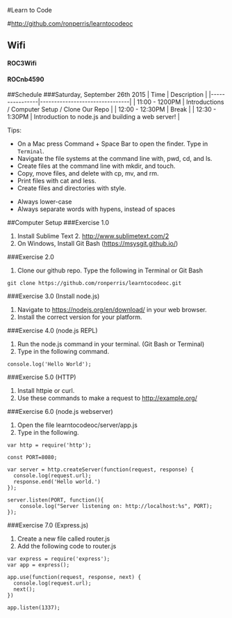 #Learn to Code

#http://github.com/ronperris/learntocodeoc

Wifi
----
#### ROC3Wifi
#### ROCnb4590

##Schedule
###Saturday, September 26th 2015
| Time | Description |
|----------------|--------------------------------|
| 11:00 - 1200PM | Introductions / Computer Setup / Clone Our Repo |
| 12:00 - 12:30PM | Break |
| 12:30 - 1:30PM | Introduction to node.js and building a web server! |

Tips:
* On a Mac press Command + Space Bar to open the finder. Type in `Terminal`.
* Navigate the file systems at the command line with, pwd, cd, and ls.
* Create files at the command line with mkdir, and touch.
* Copy, move files, and delete with cp, mv, and rm.
* Print files with cat and less.
* Create files and directories with style.
- Always lower-case
- Always separate words with hypens, instead of spaces

##Computer Setup
###Exercise 1.0
1. Install Sublime Text 2. http://www.sublimetext.com/2
2. On Windows, Install Git Bash (https://msysgit.github.io/)

###Exercise 2.0
1. Clone our github repo.
Type the following in Terminal or Git Bash
```
git clone https://github.com/ronperris/learntocodeoc.git
```

###Exercise 3.0 (Install node.js)
1. Navigate to https://nodejs.org/en/download/ in your web browser.
2. Install the correct version for your platform.

###Exercise 4.0 (node.js REPL)
1. Run the node.js command in your terminal. (Git Bash or Terminal)
2. Type in the following command.
````
console.log('Hello World');
````

###Exercise 5.0 (HTTP)
1. Install httpie or curl.
2. Use these commands to make a request to http://example.org/

###Exercise 6.0 (node.js webserver)
1. Open the file learntocodeoc/server/app.js
2. Type in the following.
````
var http = require('http');

const PORT=8080; 

var server = http.createServer(function(request, response) {
  console.log(request.url);
  response.end('Hello world.')
});

server.listen(PORT, function(){
    console.log("Server listening on: http://localhost:%s", PORT);
});
````

###Exercise 7.0 (Express.js)
1. Create a new file called router.js
2. Add the following code to router.js
````
var express = require('express');
var app = express();

app.use(function(request, response, next) {
  console.log(request.url);
  next();
})

app.listen(1337);
````
